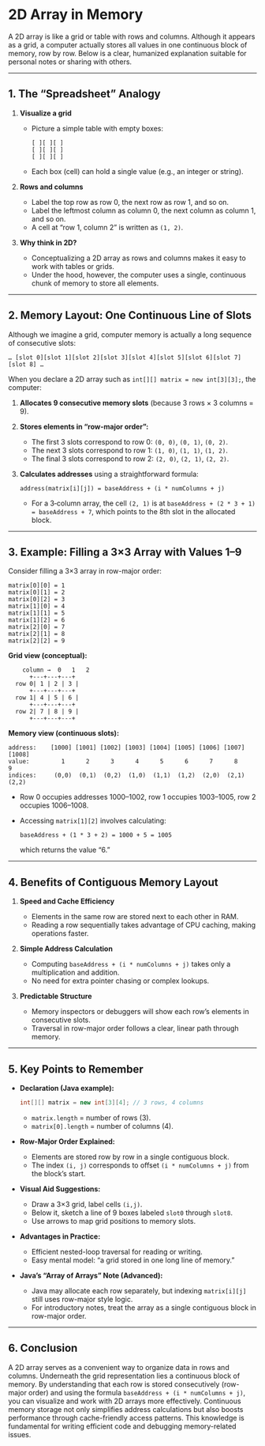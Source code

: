 # 2D Array in Memory

A 2D array is like a grid or table with rows and columns. Although it appears as a grid, a computer actually stores all values in one continuous block of memory, row by row. Below is a clear, humanized explanation suitable for personal notes or sharing with others.

---

## 1. The “Spreadsheet” Analogy

1. **Visualize a grid**

   - Picture a simple table with empty boxes:

     ```
     [ ][ ][ ]
     [ ][ ][ ]
     [ ][ ][ ]
     ```

   - Each box (cell) can hold a single value (e.g., an integer or string).

2. **Rows and columns**

   - Label the top row as row 0, the next row as row 1, and so on.
   - Label the leftmost column as column 0, the next column as column 1, and so on.
   - A cell at “row 1, column 2” is written as `(1, 2)`.

3. **Why think in 2D?**

   - Conceptualizing a 2D array as rows and columns makes it easy to work with tables or grids.
   - Under the hood, however, the computer uses a single, continuous chunk of memory to store all elements.

---

## 2. Memory Layout: One Continuous Line of Slots

Although we imagine a grid, computer memory is actually a long sequence of consecutive slots:

```
… [slot 0][slot 1][slot 2][slot 3][slot 4][slot 5][slot 6][slot 7][slot 8] …
```

When you declare a 2D array such as `int[][] matrix = new int[3][3];`, the computer:

1. **Allocates 9 consecutive memory slots** (because 3 rows × 3 columns = 9).

2. **Stores elements in “row-major order”:**

   - The first 3 slots correspond to row 0: `(0, 0)`, `(0, 1)`, `(0, 2)`.
   - The next 3 slots correspond to row 1: `(1, 0)`, `(1, 1)`, `(1, 2)`.
   - The final 3 slots correspond to row 2: `(2, 0)`, `(2, 1)`, `(2, 2)`.

3. **Calculates addresses** using a straightforward formula:

   ```
   address(matrix[i][j]) = baseAddress + (i * numColumns + j)
   ```

   - For a 3‑column array, the cell `(2, 1)` is at
     `baseAddress + (2 * 3 + 1) = baseAddress + 7`,
     which points to the 8th slot in the allocated block.

---

## 3. Example: Filling a 3×3 Array with Values 1–9

Consider filling a 3×3 array in row-major order:

```
matrix[0][0] = 1
matrix[0][1] = 2
matrix[0][2] = 3
matrix[1][0] = 4
matrix[1][1] = 5
matrix[1][2] = 6
matrix[2][0] = 7
matrix[2][1] = 8
matrix[2][2] = 9
```

**Grid view (conceptual):**

```
    column →  0   1   2
      +---+---+---+
  row 0| 1 | 2 | 3 |
      +---+---+---+
  row 1| 4 | 5 | 6 |
      +---+---+---+
  row 2| 7 | 8 | 9 |
      +---+---+---+
```

**Memory view (continuous slots):**

```
address:    [1000] [1001] [1002] [1003] [1004] [1005] [1006] [1007] [1008]
value:         1      2      3      4      5      6      7      8      9
indices:     (0,0)  (0,1)  (0,2)  (1,0)  (1,1)  (1,2)  (2,0)  (2,1)  (2,2)
```

- Row 0 occupies addresses 1000–1002, row 1 occupies 1003–1005, row 2 occupies 1006–1008.
- Accessing `matrix[1][2]` involves calculating:

  ```
  baseAddress + (1 * 3 + 2) = 1000 + 5 = 1005
  ```

  which returns the value “6.”

---

## 4. Benefits of Contiguous Memory Layout

1. **Speed and Cache Efficiency**

   - Elements in the same row are stored next to each other in RAM.
   - Reading a row sequentially takes advantage of CPU caching, making operations faster.

2. **Simple Address Calculation**

   - Computing `baseAddress + (i * numColumns + j)` takes only a multiplication and addition.
   - No need for extra pointer chasing or complex lookups.

3. **Predictable Structure**

   - Memory inspectors or debuggers will show each row’s elements in consecutive slots.
   - Traversal in row-major order follows a clear, linear path through memory.

---

## 5. Key Points to Remember

- **Declaration (Java example):**

  ```java
  int[][] matrix = new int[3][4]; // 3 rows, 4 columns
  ```

  - `matrix.length` = number of rows (3).
  - `matrix[0].length` = number of columns (4).

- **Row-Major Order Explained:**

  - Elements are stored row by row in a single contiguous block.
  - The index `(i, j)` corresponds to offset `(i * numColumns + j)` from the block’s start.

- **Visual Aid Suggestions:**

  - Draw a 3×3 grid, label cells `(i,j)`.
  - Below it, sketch a line of 9 boxes labeled `slot0` through `slot8`.
  - Use arrows to map grid positions to memory slots.

- **Advantages in Practice:**

  - Efficient nested-loop traversal for reading or writing.
  - Easy mental model: “a grid stored in one long line of memory.”

- **Java’s “Array of Arrays” Note (Advanced):**

  - Java may allocate each row separately, but indexing `matrix[i][j]` still uses row-major style logic.
  - For introductory notes, treat the array as a single contiguous block in row-major order.

---

## 6. Conclusion

A 2D array serves as a convenient way to organize data in rows and columns. Underneath the grid representation lies a continuous block of memory. By understanding that each row is stored consecutively (row-major order) and using the formula `baseAddress + (i * numColumns + j)`, you can visualize and work with 2D arrays more effectively. Continuous memory storage not only simplifies address calculations but also boosts performance through cache-friendly access patterns. This knowledge is fundamental for writing efficient code and debugging memory-related issues.
